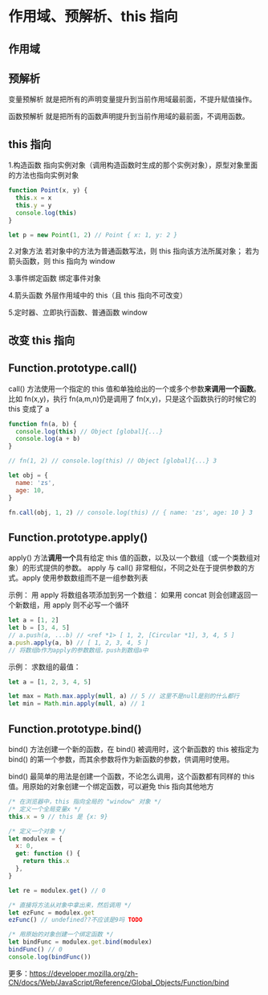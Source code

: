 # 作用域、预解析、this 指向

## 作用域

## 预解析

变量预解析
就是把所有的声明变量提升到当前作用域最前面，不提升赋值操作。

函数预解析
就是把所有的函数声明提升到当前作用域的最前面，不调用函数。

## this 指向

1.构造函数
指向实例对象（调用构造函数时生成的那个实例对象），原型对象里面的方法也指向实例对象

```js
function Point(x, y) {
  this.x = x
  this.y = y
  console.log(this)
}

let p = new Point(1, 2) // Point { x: 1, y: 2 }
```

2.对象方法
若对象中的方法为普通函数写法，则 this 指向该方法所属对象；
若为箭头函数，则 this 指向为 window

3.事件绑定函数
绑定事件对象

4.箭头函数
外层作用域中的 this（且 this 指向不可改变）

5.定时器、立即执行函数、普通函数
window

## 改变 this 指向

## Function.prototype.call()

call() 方法使用一个指定的 this 值和单独给出的一个或多个参数**来调用一个函数**。
比如 fn(x,y)，执行 fn(a,m,n)仍是调用了 fn(x,y)，只是这个函数执行的时候它的 this 变成了 a

```js
function fn(a, b) {
  console.log(this) // Object [global]{...}
  console.log(a + b)
}

// fn(1, 2) // console.log(this) // Object [global]{...} 3

let obj = {
  name: 'zs',
  age: 10,
}

fn.call(obj, 1, 2) // console.log(this) // { name: 'zs', age: 10 } 3
```

## Function.prototype.apply()

apply() 方法**调用一个**具有给定 this 值的函数，以及以一个数组（或一个类数组对象）的形式提供的参数。
apply 与 call() 非常相似，不同之处在于提供参数的方式。apply 使用参数数组而不是一组参数列表

示例：
用 apply 将数组各项添加到另一个数组：
如果用 concat 则会创建返回一个新数组，用 apply 则不必写一个循环

```js
let a = [1, 2]
let b = [3, 4, 5]
// a.push(a, ...b) // <ref *1> [ 1, 2, [Circular *1], 3, 4, 5 ]
a.push.apply(a, b) // [ 1, 2, 3, 4, 5 ]
// 将数组b作为apply的参数数组，push到数组a中
```

示例：
求数组的最值：

```js
let a = [1, 2, 3, 4, 5]

let max = Math.max.apply(null, a) // 5 // 这里不是null是别的什么都行
let min = Math.min.apply(null, a) // 1
```

## Function.prototype.bind()

bind() 方法创建一个新的函数，在 bind() 被调用时，这个新函数的 this 被指定为 bind() 的第一个参数，而其余参数将作为新函数的参数，供调用时使用。

bind() 最简单的用法是创建一个函数，不论怎么调用，这个函数都有同样的 this 值。用原始的对象创建一个绑定函数，可以避免 this 指向其他地方

```js
/* 在浏览器中，this 指向全局的 "window" 对象 */
/* 定义一个全局变量x */
this.x = 9 // this 是 {x: 9}

/* 定义一个对象 */
let modulex = {
  x: 0,
  get: function () {
    return this.x
  },
}

let re = modulex.get() // 0

/* 直接将方法从对象中拿出来，然后调用 */
let ezFunc = modulex.get
ezFunc() // undefined??不应该是9吗 TODO

/* 用原始的对象创建一个绑定函数 */
let bindFunc = modulex.get.bind(modulex)
bindFunc() // 0
console.log(bindFunc())
```

更多：https://developer.mozilla.org/zh-CN/docs/Web/JavaScript/Reference/Global_Objects/Function/bind
